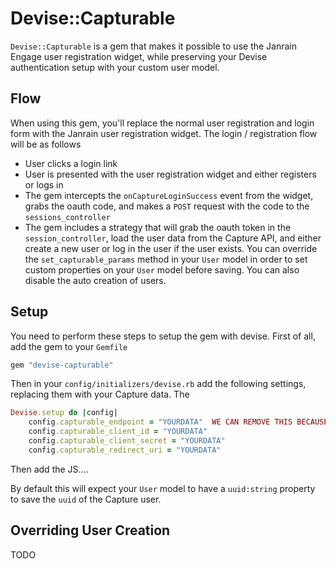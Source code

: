 # Devise::Capturable

`Devise::Capturable` is a gem that makes it possible to use the Janrain Engage user registration widget, while preserving your Devise authentication setup with your custom user model.

## Flow

When using this gem, you'll replace the normal user registration and login form with the Janrain user registration widget. The login / registration flow will be as follows

* User clicks a login link
* User is presented with the user registration widget and either registers or logs in
* The gem intercepts the `onCaptureLoginSuccess` event from the widget, grabs the oauth code, and makes a `POST` request with the code to the `sessions_controller`
* The gem includes a strategy that will grab the oauth token in the `session_controller`, load the user data from the Capture API, and either create a new user or log in the user if the user exists. You can override the `set_capturable_params` method in your `User` model in order to set custom properties on your `User` model before saving. You can also disable the auto creation of users.

## Setup

You need to perform these steps to setup the gem with devise. First of all, add the gem to your `Gemfile`

```ruby
gem "devise-capturable"
```

Then in your `config/initializers/devise.rb` add the following settings, replacing them with your Capture data. The 

```ruby
Devise.setup do |config|
	config.capturable_endpoint = "YOURDATA"  WE CAN REMOVE THIS BECAUSE WE JUST SET IT IN THE GEM!!!
	config.capturable_client_id = "YOURDATA"
	config.capturable_client_secret = "YOURDATA"
	config.capturable_redirect_uri = "YOURDATA"
```

Then add the JS....

By default this will expect your `User` model to have a `uuid:string` property to save the `uuid` of the Capture user.

## Overriding User Creation

TODO
